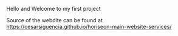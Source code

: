 Hello and Welcome to my first project

Source of the webdite can be found at https://cesarsiguencia.github.io/horiseon-main-website-services/